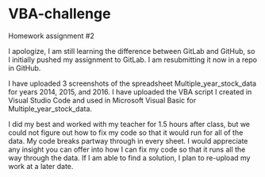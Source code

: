# VBA-challenge

Homework assignment #2

I apologize, I am still learning the difference between GitLab and GitHub, so I initially pushed my assignment to GitLab. I am resubmitting it now in a repo in GitHub.

I have uploaded 3 screenshots of the spreadsheet Multiple_year_stock_data for years 2014, 2015, and 2016.
I have uploaded the VBA script I created in Visual Studio Code and used in Microsoft Visual Basic for Multiple_year_stock_data.

I did my best and worked with my teacher for 1.5 hours after class, but we could not figure out how to fix my code so that it would run for all of the data. My code breaks partway through in every sheet.
I would appreciate any insight you can offer into how I can fix my code so that it runs all the way through the data. If I am able to find a solution, I plan to re-upload my work at a later date.
